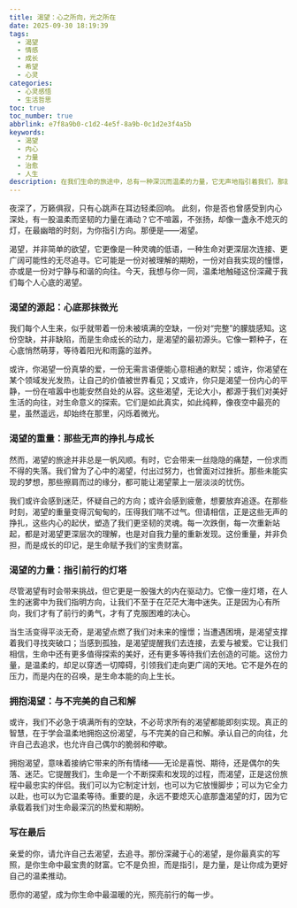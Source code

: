 ```yaml
---
title: 渴望：心之所向，光之所在
date: 2025-09-30 18:19:39
tags:
  - 渴望
  - 情感
  - 成长
  - 希望
  - 心灵
categories:
  - 心灵感悟
  - 生活哲思
toc: true
toc_number: true
abbrlink: e7f8a9b0-c1d2-4e5f-8a9b-0c1d2e3f4a5b
keywords:
  - 渴望
  - 内心
  - 力量
  - 治愈
  - 人生
description: 在我们生命的旅途中，总有一种深沉而温柔的力量，它无声地指引着我们，那就是“渴望”。它不是简单的欲望，而是灵魂深处对美好、对完整、对意义的无尽追寻。这篇文章将带你一同探索渴望的源起、它的力量，以及如何温柔地拥抱这份指引，让它成为我们前行的光。
---
```


夜深了，万籁俱寂，只有心跳声在耳边轻柔回响。
此刻，你是否也曾感受到内心深处，有一股温柔而坚韧的力量在涌动？它不喧嚣，不张扬，却像一盏永不熄灭的灯，在最幽暗的时刻，为你指引方向。那便是——渴望。

渴望，并非简单的欲望，它更像是一种灵魂的低语，一种生命对更深层次连接、更广阔可能性的无尽追寻。它可能是一份对被理解的期盼，一份对自我实现的憧憬，亦或是一份对宁静与和谐的向往。今天，我想与你一同，温柔地触碰这份深藏于我们每个人心底的渴望。

### 渴望的源起：心底那抹微光

我们每个人生来，似乎就带着一份未被填满的空缺，一份对“完整”的朦胧感知。这份空缺，并非缺陷，而是生命成长的动力，是渴望的最初源头。它像一颗种子，在心底悄然萌芽，等待着阳光和雨露的滋养。

或许，你渴望一份真挚的爱，一份无需言语便能心意相通的默契；或许，你渴望在某个领域发光发热，让自己的价值被世界看见；又或许，你只是渴望一份内心的平静，一份在喧嚣中也能安然自处的从容。这些渴望，无论大小，都源于我们对美好生活的向往，对生命意义的探索。它们是如此真实，如此纯粹，像夜空中最亮的星，虽然遥远，却始终在那里，闪烁着微光。

### 渴望的重量：那些无声的挣扎与成长

然而，渴望的旅途并非总是一帆风顺。有时，它会带来一丝隐隐的痛楚，一份求而不得的失落。我们曾为了心中的渴望，付出过努力，也曾面对过挫折。那些未能实现的梦想，那些擦肩而过的缘分，都可能让渴望蒙上一层淡淡的忧伤。

我们或许会感到迷茫，怀疑自己的方向；或许会感到疲惫，想要放弃追逐。在那些时刻，渴望的重量变得沉甸甸的，压得我们喘不过气。但请相信，正是这些无声的挣扎，这些内心的起伏，塑造了我们更坚韧的灵魂。每一次跌倒，每一次重新站起，都是对渴望更深层次的理解，也是对自我力量的重新发现。这份重量，并非负担，而是成长的印记，是生命赋予我们的宝贵财富。

### 渴望的力量：指引前行的灯塔

尽管渴望有时会带来挑战，但它更是一股强大的内在驱动力。它像一座灯塔，在人生的迷雾中为我们指明方向，让我们不至于在茫茫大海中迷失。正是因为心有所向，我们才有了前行的勇气，才有了克服困难的决心。

当生活变得平淡无奇，是渴望点燃了我们对未来的憧憬；当遭遇困境，是渴望支撑着我们寻找突破口；当感到孤独，是渴望提醒我们去连接，去爱与被爱。它让我们相信，生命中还有更多值得探索的美好，还有更多等待我们去创造的可能。这份力量，是温柔的，却足以穿透一切障碍，引领我们走向更广阔的天地。它不是外在的压力，而是内在的召唤，是生命本能的向上生长。

### 拥抱渴望：与不完美的自己和解

或许，我们不必急于填满所有的空缺，不必苛求所有的渴望都能即刻实现。真正的智慧，在于学会温柔地拥抱这份渴望，与不完美的自己和解。承认自己的向往，允许自己去追求，也允许自己偶尔的脆弱和停歇。

拥抱渴望，意味着接纳它带来的所有情绪——无论是喜悦、期待，还是偶尔的失落、迷茫。它提醒我们，生命是一个不断探索和发现的过程，而渴望，正是这份旅程中最忠实的伴侣。我们可以为它制定计划，也可以为它放慢脚步；可以为它全力以赴，也可以为它温柔等待。重要的是，永远不要熄灭心底那盏渴望的灯，因为它承载着我们对生命最深沉的热爱和期盼。

### 写在最后

亲爱的你，请允许自己去渴望，去追寻。那份深藏于心的渴望，是你最真实的写照，是你生命中最宝贵的财富。它不是负担，而是指引，是力量，是让你成为更好自己的温柔推动。

愿你的渴望，成为你生命中最温暖的光，照亮前行的每一步。
